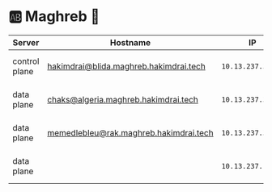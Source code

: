 # :ab: Maghreb :brain:

| Server           | Hostname                             |  IP               | Specs                 |
|------------------|--------------------------------------|-------------------|-----------------------|
| control plane    |    hakimdrai@blida.maghreb.hakimdrai.tech | `10.13.237.33/24` | 64GB Ram,      16cpus |
| data plane       |    chaks@algeria.maghreb.hakimdrai.tech  | `10.13.237.37/24` | 64GB Ram,      16cpus |
| data plane       |    memedlebleu@rak.maghreb.hakimdrai.tech  | `10.13.237.32/24` | 64GB Ram,       8cpus |
| data plane       |       | `10.13.237.17/24` | 64GB Ram,      16cpus |

